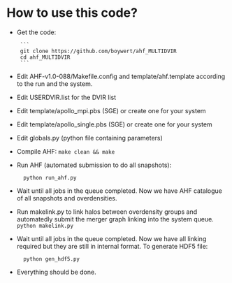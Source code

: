 How to use this code?
======================

- Get the code:

       ```
       git clone https://github.com/boywert/ahf_MULTIDVIR
       cd ahf_MULTIDVIR
       ```

- Edit AHF-v1.0-088/Makefile.config and template/ahf.template according to the run and the system.

- Edit USERDVIR.list for the DVIR list

- Edit template/apollo_mpi.pbs (SGE) or create one for your system

- Edit template/apollo_single.pbs (SGE) or create one for your system

- Edit globals.py (python file containing parameters) 

- Compile AHF:
  	  ```
  	  make clean && make
	  ```
	  
- Run AHF (automated submission to do all snapshots):
  ```
	python run_ahf.py
  ```
	  
- Wait until all jobs in the queue completed. Now we have AHF catalogue of all snapshots and overdensities.

- Run makelink.py to link halos between overdensity groups and automatedly submit the merger graph linking into the system queue.
      ```
      python makelink.py
      ```
      
- Wait until all jobs in the queue completed. Now we have all linking required but they are still in internal format. To generate HDF5 file:

  ```
	python gen_hdf5.py
	```

- Everything should be done.



